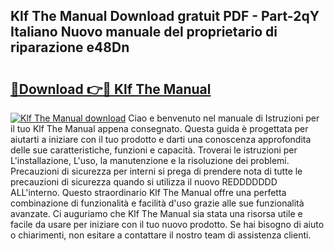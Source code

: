 ## Klf The Manual Download gratuit PDF - Part-2qY Italiano Nuovo manuale del proprietario di riparazione e48Dn

# <h2><a href="http://dfbyg2i.blite.top/?on=Klf+The+Manual">🔗Download 👉🔴 Klf The Manual</a></h2>

[![Klf The Manual download](https://i.imgur.com/lujVjoI.png)](http://dfbyg2i.blite.top/?on=Klf+The+Manual)
Ciao e benvenuto nel manuale di Istruzioni per il tuo Klf The Manual appena consegnato. Questa guida è progettata per aiutarti a iniziare con il tuo prodotto e darti una conoscenza approfondita delle sue caratteristiche, funzioni e capacità. Troverai le istruzioni per L'installazione, L'uso, la manutenzione e la risoluzione dei problemi. Precauzioni di sicurezza per interni si prega di prendere nota di tutte le precauzioni di sicurezza quando si utilizza il nuovo REDDDDDDD ALL'interno. Questo straordinario Klf The Manual offre una perfetta combinazione di funzionalità e facilità d'uso grazie alle sue funzionalità avanzate. Ci auguriamo che Klf The Manual sia stata una risorsa utile e facile da usare per iniziare con il tuo nuovo prodotto. Se hai bisogno di aiuto o chiarimenti, non esitare a contattare il nostro team di assistenza clienti.
